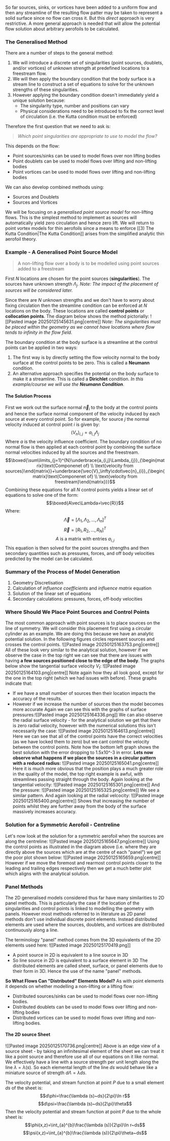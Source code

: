 So far sources, sinks, or vortices have been added to a uniform flow and then any streamline of the resulting flow patter may be taken to represent a solid surface since no flow can cross it.
But this *direct* approach is very restrictive. A more general approach is needed that will allow the potential flow solution about arbitrary aerofoils to be calculated.
### The Generalised Method
There are a number of steps to the general method:
1) We will introduce a discrete set of singularities (point sources, doublets, and/or vortices) of unknown strength at predefined locations to a freestream flow.
2) We will then apply the boundary condition that the body surface is a stream line to construct a set of equations to solve for the unknown strengths of these singularities.
3) However applying the boundary condition doesn't immediately yield a unique solution because:
	- The singularity type, number and positions can vary
	- Physical considerations need to be introduced to fix the correct level of circulation (i.e. the Kutta condition must be enforced)

Therefore the first question that we need to ask is:

>*Which point singularities are appropriate to use to model the flow?*

This depends on the flow:
- Point sources/sinks can be used to model flows over non lifting bodies
- Point doublets can be used to model flows over lifting and non-lifting bodies
- Point vortices can be used to model flows over lifting and non-lifting bodies

We can also develop combined methods using:
- Sources and Doublets
- Sources and Vortices

We will be focusing on a *generalised point source model* for non-lifting flows. This is the simplest method to implement as sources will automatically yield zero circulation and hence zero lift.
We will return to point vortex models for thin aerofoils since a means to enforce [[3) The Kutta Condition|The Kutta Condition]] arises from the simplified analytic thin aerofoil theory.
### Example - A Generalised Point Source Model
>A non-lifting flow over a body is to be modelled using point sources added to a freestream

First $N$ locations are chosen for the point sources (**singularities**). The sources have unknown strength $\Lambda_{j}$. *Note: The impact of the placement of sources will be considered later.*

Since there are $N$ unknown strengths and we don't have to worry about fixing circulation then the streamline condition can be enforced at $N$ locations on the body. 
These locations are called **control points** or **collocation points**.
The diagram below shows the method pictorially:
![[Pasted image 20250125145631.png|centre]]
*Note: The singularities must be placed within the geometry as we cannot have locations where flow tends to infinity in the flow field.*

The boundary condition at the body surface is a streamline at the control points can be applied in two ways:
1) The first way is by directly setting the flow velocity normal to the body surface at the control points to be zero. This is called a **Neumann** condition.
2) An alternative approach specifies the potential on the body surface to make it a streamline. This is called a **Dirichlet** condition.
*In this example/course we will use the **Neumann Condition***.
#### The Solution Process
First we work out the surface normal $\vec{n}_{i}$ to the body at the control points and hence the surface normal component of the velocity induced by each source at every control point. So for example, for source $j$ the normal velocity induced at control point $i$ is given by:
$$(V_{n})_{i,j}=a_{i,j}\Lambda_{j}$$
Where $a$ is the velocity influence coefficient.
The boundary condition of no normal flow is then applied at each control point by combining the surface normal velocities induced by all the sources and the freestream.
$$\boxed{\sum\limits_{j=1}^{N}\underbrace{a_{i,j}\Lambda_{j}}_{\begin{matrix}\text{Componenet of} \\ \text{velocity from sources}\end{matrix}}+\underbrace{\vec{V}_\infty\cdot\vec{n}_{i}}_{\begin{matrix}\text{Componenet of} \\ \text{velocity from freestream}\end{matrix}}}$$
Combining these equations for all $N$ control points yields a linear set of equations to solve one of the form:
$$\boxed{A\vec\Lambda=\vec{R}}$$
Where:
$$\vec\Lambda=[\Lambda_1,\Lambda_{2},...,\Lambda_{n}]^T$$
$$\vec{R}=[R_{1},R_{2},...,R_{N}]^{T}$$
$$A \text{ is a matrix with entries } a_{i,j}$$
This equation is then solved for the point sources strengths and then secondary quantities such as pressures, forces, and off body velocities predicted by the model can be calculated.
### Summary of the Process of Model Generation
1) Geometry Discretisation
2) Calculation of *influence coefficients* and *influence matrix* equation
3) Solution of the linear set of equations
4) Secondary calculations: pressures, forces, off-body velocities
### Where Should We Place Point Sources and Control Points
The most common approach with point sources is to place sources on the line of symmetry. We will consider this placement first using a circular cylinder as an example.
We are doing this because we have an analytic potential solution.
In the following figures circles represent sources and crosses the control points.
![[Pasted image 20250125163753.png|centre]]
All of these look very similar to the analytical solution, however if we observe the case in the top right we can see that there are issues with having **a few sources positioned close to the edge of the body**.
The graphs below show the tangential surface velocity $V_{t}$:
![[Pasted image 20250125164103.png|centre]]
Note again how they all look good, except for the one in  the top right (which we had issues with before).
These graphs indicate that:
- If we have a small number of sources then their location impacts the accuracy of the results.
- However if we increase the number of sources then the model becomes more accurate
Again we can see this with the graphs of surface pressures:![[Pasted image 20250125164336.png]]
We can also observe the radial surface velocity - for the analytical solution we get that there is zero radial velocity, however with the numerical solutions this isn't necessarily the case:
![[Pasted image 20250125164613.png|centre]]
Here we can see that all of the control points have the correct velocities (as we have locked them to zero) but we cant control the velocity between the control points. Note how the bottom left graph shows the best solution with the error dropping to 1.5x10^-3 in error.
**Lets now observe what happens if we place the sources in a circular pattern with a reduced radius:**
![[Pasted image 20250125165041.png|centre]]
Here it is much more obvious that the position plays a much greater role in the quality of the model, the top right example is awful, with streamlines passing straight through the body.
Again looking at the tangential velocity:
![[Pasted image 20250125165301.png|centre]]
And the pressure:
![[Pasted image 20250125165325.png|centre]]
We see a similar pattern.
And again looking at the radial velcocity:
![[Pasted image 20250125165400.png|centre]]
Shows that increasing the number of points whilst they are further away from the body of the surface massively increases accuracy.
### Solution for a Symmetric Aerofoil - Centreline
Let's now look at the solution for a symmetric aerofoil when the sources are along the centreline:
![[Pasted image 20250125165647.png|centre]]
Using the control points as illustrated in the diagram above (i.e. where they are directly above the sources which are at the centre of each "panel") we get the poor plot shown below:
![[Pasted image 20250125165659.png|centre]]
However if we move the foremost and rearmost control points closer to the leading and trailing edges respectively then we get a much better plot which aligns with the analytical solution.
### Panel Methods
The 2D generalised models considered thus far have many similarities to 2D panel methods. This is particularly the case if the location of the singularities and control points is linked to modelling the geometry with panels.
However most methods referred to in literature as 2D panel methods don't use individual discrete point elements. Instead distributed elements are used where the sources, doublets, and vortices are distributed continuously along a line.

The terminology "panel" method comes from the 3D equivalents of the 2D elements used here:
![[Pasted image 20250125170419.png]]
- A point source in 2D is equivalent to a line source in 3D
- So line source in 2D is equivalent to a surface element in 3D
The distributed elements are called sheet, surface, or panel elements due to their form in 3D. Hence the use of the name "panel" methods.

**So What Flows Can "Distributed" Elements Model?**
As with point elements it depends on whether modelling a non-lifting or a lifting flow:
- Distributed sources/sinks can be used to model flows over non-lifting bodies.
- Distributed doublets can be used to model flows over lifting and non-lifting bodies
- Distributed vortices can be used to model flows over lifting and non-lifting bodies.
#### The 2D source Sheet
![[Pasted image 20250125170736.png|centre]]
Above is an edge view of a source sheet - by taking an infinitesimal element of the sheet we can treat it like a point source and therefore use all of our equations on it like normal.
We effectively have a line with a source strength per unit length along the line $\lambda=\lambda(s)$. So each elemental length of the line $ds$ would behave like a miniature source of strength $d\Lambda=\lambda ds$.

The velocity potential, and stream function at point $P$ due to a small element $ds$ of the sheet is:
$$d\phi=\frac{\lambda (s)~ds}{2\pi}\ln r$$
$$d\psi=\frac{\lambda (s)~ds}{2\pi}\theta$$
Then the velocity potential and stream function at point $P$ due to the whole sheet is:
$$\phi(x,z)=\int_{a}^{b}\frac{\lambda (s)}{2\pi}\ln r~ds$$
$$\psi(x,z)=\int_{a}^{b}\frac{\lambda (s)}{2\pi}\theta~ds$$

